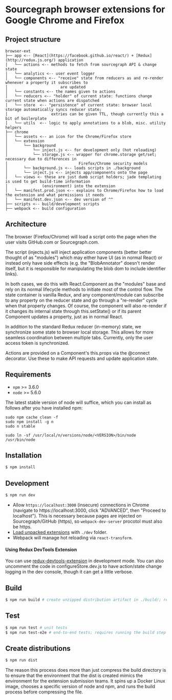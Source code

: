 # Sourcegraph browser extensions for Google Chrome and Firefox

## Project structure

```
browser-ext
├── app <-- [React](https://facebook.github.io/react/) + [Redux](http://redux.js.org/) application
│	└── actions <-- methods to fetch from sourcegraph API & change state
│	└── analytics <-- user event logger
│	└── components <-- "receive" state from reducers as and re-render whenever a property it subscribes to
│						are updated
│	└── constants <-- the names given to actions
│	└── reducers <-- "holder" of current state: functions change current state when actions are dispatched
│	└── store  <-- "persistence" of current state: browser local storage automatically syncs reducer state;
│					extries can be given TTL, though currently this a bit of boilerplate
│	└── utils  <-- logic to apply annotations to a blob, misc. utility helpers
├── chrome
│	└── assets <-- an icon for the Chrome/Firefox store
│	└── extension
│		└── background
│			└── inject.js <-- for development only (hot reloading)
│			└── storage.js <-- wrapper for chrome.storage get/set; necessary due to differences in
│								Firefox/Chrome security models
│		└── background.js <-- loads scripts in ./background
│		└── inject.js <-- injects app/components onto the page
│	└── views <- these are just dumb script holders; jade templating is used to get build-time information
│				(environment) into the extension
│	└── manifest.prod.json <-- explains to Chrome/Firefox how to load the extension and what permissions it needs
│	└── manifest.dev.json <-- dev version of ^^
├── scripts <-- build/development scripts
├── webpack <-- build configuration
```

## Architecture

The browser (Firefox/Chrome) will load a script onto the page when the user
visits GitHub.com or Sourcegraph.com.

The script (injects.js) will inject application components (better better
thought of as "modules") which may either have UI (as in normal React) or
instead only have side effects (e.g. the "BlobAnnotator" doesn't render
itself, but it is responsible for manipulating the blob dom to include
identifier links).

In both cases, we do this with React.Component as the "modules" base and
rely on its normal lifecycle methods to initiate most of the control flow.
The state container is vanilla Redux, and any component/module can subscribe
to any property on the reducer state and go through a "re-render" cycle when that
property changes. Of course, the component will also re-render if it changes
its internal state through this.setState() or if its parent Component updates
a property, just as in normal React.

In addition to the standard Redux reducer (in-memory) state, we synchronize some
state to browser local storage. This allows for more seamless coordination between
multiple tabs. Currently, only the user access token is synchronized.

Actions are provided on a Component's this.props via the @connect decorator.
Use these to make API requests and update application state.

## Requirements

- `npm` >= 3.6.0
- `node` >= 5.6.0

The latest stable version of node will suffice, which you can install as follows after you have installed npm:

```
sudo npm cache clean -f
sudo npm install -g n
sudo n stable

sudo ln -sf /usr/local/n/versions/node/<VERSION>/bin/node /usr/bin/node
```

## Installation

```bash
$ npm install
```

## Development

```bash
$ npm run dev
```
* Allow `https://localhost:3000` (insecure) connections in Chrome (navigate to https://localhost:3000, click "ADVANCED", then "Proceed to localhost"). This is necessary because pages are injected on Sourcegraph/GitHub (https), so `webpack-dev-server` procotol must also be https.
* [Load unpacked extensions](https://developer.chrome.com/extensions/getstarted#unpacked) with `./dev` folder.
* Webpack will manage hot reloading via `react-transform`.

#### Using Redux DevTools Extension

You can use [redux-devtools-extension](https://github.com/zalmoxisus/redux-devtools-extension) in development mode.
You can also uncomment the code in configureStore.dev.js to have action/state change logging in the
dev console, though it can get a little verbose.

## Build

```bash
$ npm run build # create unzipped distribution artifact in ./build/; required for e2e tests
```

## Test

```bash
$ npm run test # unit tests
$ npm run test-e2e # end-to-end tests; requires running the build step prior
```

## Create distributions

```bash
$ npm run dist
```

The reason this process does more than just compress the build directory is to ensure that the environment that the dist is created mimics the environment for the extension submission teams. It spins up a Docker Linux image, chooses a specific version of node and npm, and runs the build process before compressing the file.
